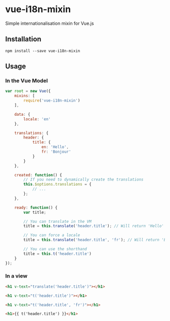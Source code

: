# vue-i18n-mixin

Simple internationalisation mixin for Vue.js

## Installation

`npm install --save vue-i18n-mixin`

## Usage

### In the Vue Model

```js
var root = new Vue({
	mixins: [
		require('vue-i18n-mixin')
	],

	data: {
		locale: 'en'
	},

	translations: {
		header: {
			title: {
				en: 'Hello',
				fr: 'Bonjour'
			}
		}
	},

	created: function() {
		// If you need to dynamically create the translations
		this.$options.translations = {
			// ...
		};
	},

	ready: function() {
		var title;

		// You can translate in the VM
		title = this.translate('header.title'); // Will return 'Hello'

		// You can force a locale
		title = this.translate('header.title', 'fr'); // Will return 'Bonjour'

		// You can use the shorthand
		title = this.t('header.title')
	}
});
```

### In a view

```html
<h1 v-text="translate('header.title')"></h1>

<h1 v-text="t('header.title')"></h1>

<h1 v-text="t('header.title', 'fr')"></h1>

<h1>{{ t('header.title') }}</h1>
```
